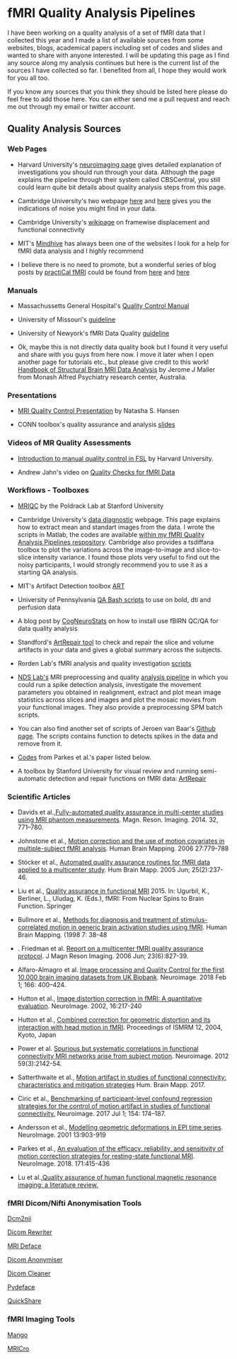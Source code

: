 # fMRI Quality Analysis Pipelines

I have been working on a quality analysis of a set of fMRI data that I collected this year and I made a list of available sources from some websites, blogs, academical papers including set of codes and slides and wanted to share with anyone interested. I will be updating this page as I find any source along my analysis continues but here is the current list of the sources I have collected so far. I benefited from all, I hope they would work for you all too.

If you know any sources that you think they should be listed here please do feel free to add those here. You can either send me a pull request and reach me out through my email or twitter account.



## Quality Analysis Sources

### Web Pages

* Harvard University's [neuroimaging page](http://cbs.fas.harvard.edu/science/core-facilities/neuroimaging/information-investigators/qc) gives detailed explanation of investigations you should run through your data. Although the page explains the pipeline through their system called CBSCentral, you still could learn quite bit details about quality analysis steps from this page.

* Cambridge University's two webpage [here](http://imaging.mrc-cbu.cam.ac.uk/imaging/CommonArtefacts#spinhistory) and [here](http://imaging.mrc-cbu.cam.ac.uk/imaging/DataDiagnostics) gives you the indications of noise you might find in your data. 

* Cambridge University's [wikipage](https://wiki.cam.ac.uk/bmuwiki/FMRI) on framewise displacement and functional connectivity

* MIT's [Mindhive](http://mindhive.mit.edu/node/54) has always been one of the websites I look for a help for fMRI data analysis and I highly recommend 

* I believe there is no need to promote, but a wonderful series of blog posts by [practiCal fMRI](https://twitter.com/practiCalfMRI) could be found from [here](https://practicalfmri.blogspot.com/2011/11/understanding-fmri-artifacts.html) and [here](https://practicalfmri.blogspot.com/2011/11/understanding-fmri-artifacts-good.html) 




### Manuals
* Massachussetts General Hospital's [Quality Control Manual](http://cbs.fas.harvard.edu/usr/mcmains/CBS_MRI_Qualitative_Quality_Control_Manual.pdf)

* University of Missouri's [guideline](http://bic.missouri.edu/doc/instruction_for_data_quality.pdf)

* University of Newyork's fMRI Data Quality [guideline](http://cbi.nyu.edu/Downloads/dataQuality.pdf)

* Ok, maybe this is not directly data quality book but I found it very useful and share with you guys from here now. I move it later when I open another page for tutorials etc., but please give credit to this work! [Handbook of Structural Brain MRI Data Analysis](http://jeromemallershandbookofstructuralbrainmrianalysis.yolasite.com/) by Jerome J Maller from  Monash Alfred Psychiatry research center, Australia. 



### Presentations
* [MRI Quality Control Presentation](http://cbs.fas.harvard.edu/usr/mcmains/CBS_MRI_Quality_Control_Workshop.pdf) by Natasha S. Hansen

* CONN toolbox's quality assurance and analysis [slides](https://web.conn-toolbox.org/tutorials#h.p_Pk74qAeMP6Ml)


### Videos of MR Quality Assessments

* [Introduction to manual quality control in FSL](https://vimeo.com/61213860) by Harvard University.

* Andrew Jahn's video on [Quality Checks for fMRI Data](https://www.youtube.com/watch?v=fvv2dr3pT7I) 



### Workflows - Toolboxes

* [MRIQC](https://mriqc.readthedocs.io/en/stable/) by the Poldrack Lab at Stanford University

* Cambridge University's [data diagnostic](http://imaging.mrc-cbu.cam.ac.uk/imaging/DataDiagnostics) webpage. This page explains how to extract mean and standart images from the data. I wrote the scripts in Matlab, the codes are available [within my fMRI Quality Analysis Pipelines respository](https://github.com/complexbrains/fMRI_Quality_Analysis_Pipelines). Cambridge also provides a tsdiffana toolbox to plot the variations across the image-to-image and slice-to-slice intensity variance. I found those plots very useful to find out the noisy participants, I would strongly recommend you to use it as a starting QA analysis. 

* MIT's Artifact Detection toolbox [ART](https://www.nitrc.org/projects/artifact_detect/)

* University of Pennsylvania [QA Bash scripts](https://www.med.upenn.edu/cmroi/qascripts.html_) to use on bold, dti and perfusion data 

* A blog post by [CogNeuroStats](http://blog.cogneurostats.com/2013/05/23/quality-checking-fmri/) on how to install use fBIRN QC/QA for data quality analysis 

* Standford's [ArtRepair tool](https://cibsr.stanford.edu/tools/human-brain-project/artrepair-software/artrepairinstructions.html) to check and repair the slice and volume artifacts in your data and gives a global summary across the subjects.

* Rorden Lab's fMRI analysis and quality investigation [scripts](https://github.com/rordenlab/spmScripts)

* [NDS Lab's](http://www.decisionneurosciencelab.com/) MRI preprocessing and quality [analysis pipeline](http://ndslab.github.io/mri_pipeline/doc/#!pages/howto_getting_started.md) in which you could run a spike detection analysis, investigate the movement parameters you obtained in realignment, extract and plot mean image statistics across slices and images and plot the mosaic movies from your functional images. They also provide a preprocessing SPM batch scripts. 

* You can also find another set of scripts of Jeroen van Baar's [Github page](https://github.com/jeroenvanbaar/mri_pipeline/tree/master/analysis_mri/2_data_quality_check). The scripts contains function to detects spikes in the data and remove from it.

* [Codes](https://github.com/lindenmp/rs-fMRI/tree/master/qc) from Parkes et al.'s paper listed below.

* A toolbox by Stanford University for visual review and running semi-automatic detection and repair functions on fMRI data: [ArtRepair](https://cibsr.stanford.edu/tools/human-brain-project/artrepair-software/artrepairinstructions.html)


### Scientific Articles

* Davids et al.,[Fully-automated quality assurance in multi-center studies using MRI phantom measurements](https://www.ncbi.nlm.nih.gov/pubmed/24602825). Magn. Reson. Imaging.  2014. 32, 771–780.
 
* Johnstone et al., [Motion correction and the use of motion covariates in multiple-subject fMRI analysis](https://onlinelibrary.wiley.com/doi/full/10.1002/hbm.20219). Human Brain Mapping. 2006 27:779-788

* Stöcker et al., [Automated quality assurance routines for fMRI data applied to a multicenter study](https://onlinelibrary.wiley.com/doi/full/10.1002/hbm.20096). Hum Brain Mapp. 2005 Jun; 25(2):237-46.

* Liu et al., [Quality assurance in functional MRI](https://link.springer.com/chapter/10.1007/978-1-4899-7591-1_10) 2015. In:
Ugurbil, K., Berliner, L., Uludag, K. (Eds.), fMRI: From Nuclear Spins to Brain Function.
Springer

* Bullmore et al., [Methods for diagnosis and treatment of stimulus-correlated motion in generic brain activation studies using fMRI](https://www.ncbi.nlm.nih.gov/pubmed/9882089). Human Brain Mapping. (1998 7: 38-48

* . Friedman et al. [Report on a multicenter fMRI quality assurance protocol](https://onlinelibrary.wiley.com/doi/full/10.1002/jmri.20583). J Magn Reson Imaging. 2006 Jun; 23(6):827-39. 

* Alfaro-Almagro et al. [Image processing and Quality Control for the first 10,000 brain imaging datasets from UK Biobank](https://www.ncbi.nlm.nih.gov/pmc/articles/PMC5770339/). Neuroimage. 2018 Feb 1; 166: 400–424.

* Hutton et al., [Image distortion correction in fMRI: A quantitative evaluation](https://pdfs.semanticscholar.org/2e7e/4aa5c4e9d52d1b0f8c5d981de1ecda160611.pdf). NeuroImage. 2002, 16:217-240

* Hutton et al., [Combined correction for geometric distortion and its interaction with head motion in fMRI](https://www.researchgate.net/publication/285129384_Combined_correction_for_geometric_distortion_and_its_interaction_with_head_motion_in_fMRI). Proceedings of ISMRM 12, 2004, Kyoto, Japan

* Power et al. [Spurious but systematic correlations in functional connectivity MRI networks arise from subject motion](https://www.ncbi.nlm.nih.gov/pubmed/22019881). Neuroimage. 2012 59(3):2142-54.

* Satterthwaite et al., [Motion artifact in studies of functional connectivity: characteristics and mitigation strategies](https://onlinelibrary.wiley.com/doi/full/10.1002/hbm.23665) Hum. Brain Mapp. 2017.

* Ciric et al., [Benchmarking of participant-level confound regression strategies for the control of motion artifact in studies of functional connectivity.](https://www.ncbi.nlm.nih.gov/pmc/articles/pmid/28302591/) Neuroimage. 2017 Jul 1; 154: 174–187.

* Andersson et al., [Modelling geometric deformations in EPI time series](http://citeseerx.ist.psu.edu/viewdoc/download?doi=10.1.1.159.3027&rep=rep1&type=pdf). NeuroImage. 2001 13:903-919

* Parkes et al., [An evaluation of the efficacy, reliability, and sensitivity of motion correction strategies for resting-state functional MRI](https://www.sciencedirect.com/science/article/pii/S1053811917310972). NeuroImage. 2018. 171:415-436
* Lu et al.,[Quality assurance of human functional magnetic resonance imaging: a literature review.](https://www.ncbi.nlm.nih.gov/pubmed/31367569)



### fMRI Dicom/Nifti Anonymisation Tools

[Dcm2nii](https://people.cas.sc.edu/rorden/mricron/dcm2nii.html)

[Dicom Rewriter](https://imagej.nih.gov/ij/plugins/dicom-rewriter.html)

[MRI Deface](https://surfer.nmr.mgh.harvard.edu/fswiki/mri_deface)

[Dicom Anonymiser](https://sourceforge.net/projects/dicomanonymizer/)

[Dicom Cleaner](http://www.dclunie.com/pixelmed/software/webstart/DicomCleanerUsage.html)

[Pydeface](https://github.com/poldracklab/pydeface)

[QuickShare](https://github.com/nipy/quickshear)


### fMRI Imaging Tools

[Mango](http://ric.uthscsa.edu/mango/versionhistory.html)

[MRICro](https://www.mccauslandcenter.sc.edu/crnl/mricro)





